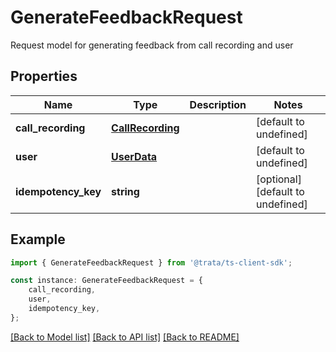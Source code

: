 # GenerateFeedbackRequest

Request model for generating feedback from call recording and user

## Properties

Name | Type | Description | Notes
------------ | ------------- | ------------- | -------------
**call_recording** | [**CallRecording**](CallRecording.md) |  | [default to undefined]
**user** | [**UserData**](UserData.md) |  | [default to undefined]
**idempotency_key** | **string** |  | [optional] [default to undefined]

## Example

```typescript
import { GenerateFeedbackRequest } from '@trata/ts-client-sdk';

const instance: GenerateFeedbackRequest = {
    call_recording,
    user,
    idempotency_key,
};
```

[[Back to Model list]](../README.md#documentation-for-models) [[Back to API list]](../README.md#documentation-for-api-endpoints) [[Back to README]](../README.md)
